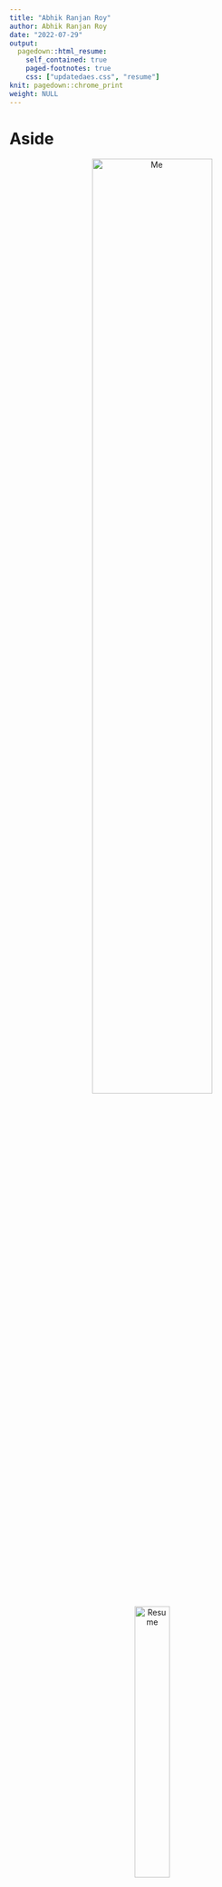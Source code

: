 ```yaml
---
title: "Abhik Ranjan Roy"
author: Abhik Ranjan Roy
date: "2022-07-29"
output:
  pagedown::html_resume:
    self_contained: true
    paged-footnotes: true
    css: ["updatedaes.css", "resume"]
knit: pagedown::chrome_print
weight: NULL 
---
```


<script src="//yihui.org/js/math-code.js" defer></script>
<script defer
  src="//mathjax.rstudio.com/latest/MathJax.js?config=TeX-MML-AM_CHTML">
</script>
<style type="text/css">
.pagedjs_page:not(:first-of-type) {
  --sidebar-width: 0rem;
  --sidebar-background-color: #ffffff;
  --main-width: calc(var(--content-width) - var(--sidebar-width));
  --decorator-horizontal-margin: 0.2in;
}
</style>

# Aside

<center>
<img src='img/me_rb.png' alt='Me' width='65%'>
<br>
<br>
<a href='https://iam.asocialdatascientist.com/' target='_blank'><img src='img/www-cursor-icon.png' alt='Resume' width='35%'></a>
</center>

## Contact Information

-   <svg aria-hidden="true" role="img" viewBox="0 0 512 512" style="height:1em;width:1em;vertical-align:-0.125em;margin-left:auto;margin-right:auto;font-size:inherit;fill:#161618;overflow:visible;position:relative;"><path d="M207.8 20.73c-93.45 18.32-168.7 93.66-187 187.1c-27.64 140.9 68.65 266.2 199.1 285.1c19.01 2.888 36.17-12.26 36.17-31.49l.0001-.6631c0-15.74-11.44-28.88-26.84-31.24c-84.35-12.98-149.2-86.13-149.2-174.2c0-102.9 88.61-185.5 193.4-175.4c91.54 8.869 158.6 91.25 158.6 183.2l0 16.16c0 22.09-17.94 40.05-40 40.05s-40.01-17.96-40.01-40.05v-120.1c0-8.847-7.161-16.02-16.01-16.02l-31.98 .0036c-7.299 0-13.2 4.992-15.12 11.68c-24.85-12.15-54.24-16.38-86.06-5.106c-38.75 13.73-68.12 48.91-73.72 89.64c-9.483 69.01 43.81 128 110.9 128c26.44 0 50.43-9.544 69.59-24.88c24 31.3 65.23 48.69 109.4 37.49C465.2 369.3 496 324.1 495.1 277.2V256.3C495.1 107.1 361.2-9.332 207.8 20.73zM239.1 304.3c-26.47 0-48-21.56-48-48.05s21.53-48.05 48-48.05s48 21.56 48 48.05S266.5 304.3 239.1 304.3z"/></svg>    abhikrroy@protonmail.com
-   <svg aria-hidden="true" role="img" viewBox="0 0 496 512" style="height:1em;width:0.97em;vertical-align:-0.125em;margin-left:auto;margin-right:auto;font-size:inherit;fill:#161618;overflow:visible;position:relative;"><path d="M165.9 397.4c0 2-2.3 3.6-5.2 3.6-3.3 .3-5.6-1.3-5.6-3.6 0-2 2.3-3.6 5.2-3.6 3-.3 5.6 1.3 5.6 3.6zm-31.1-4.5c-.7 2 1.3 4.3 4.3 4.9 2.6 1 5.6 0 6.2-2s-1.3-4.3-4.3-5.2c-2.6-.7-5.5 .3-6.2 2.3zm44.2-1.7c-2.9 .7-4.9 2.6-4.6 4.9 .3 2 2.9 3.3 5.9 2.6 2.9-.7 4.9-2.6 4.6-4.6-.3-1.9-3-3.2-5.9-2.9zM244.8 8C106.1 8 0 113.3 0 252c0 110.9 69.8 205.8 169.5 239.2 12.8 2.3 17.3-5.6 17.3-12.1 0-6.2-.3-40.4-.3-61.4 0 0-70 15-84.7-29.8 0 0-11.4-29.1-27.8-36.6 0 0-22.9-15.7 1.6-15.4 0 0 24.9 2 38.6 25.8 21.9 38.6 58.6 27.5 72.9 20.9 2.3-16 8.8-27.1 16-33.7-55.9-6.2-112.3-14.3-112.3-110.5 0-27.5 7.6-41.3 23.6-58.9-2.6-6.5-11.1-33.3 2.6-67.9 20.9-6.5 69 27 69 27 20-5.6 41.5-8.5 62.8-8.5s42.8 2.9 62.8 8.5c0 0 48.1-33.6 69-27 13.7 34.7 5.2 61.4 2.6 67.9 16 17.7 25.8 31.5 25.8 58.9 0 96.5-58.9 104.2-114.8 110.5 9.2 7.9 17 22.9 17 46.4 0 33.7-.3 75.4-.3 83.6 0 6.5 4.6 14.4 17.3 12.1C428.2 457.8 496 362.9 496 252 496 113.3 383.5 8 244.8 8zM97.2 352.9c-1.3 1-1 3.3 .7 5.2 1.6 1.6 3.9 2.3 5.2 1 1.3-1 1-3.3-.7-5.2-1.6-1.6-3.9-2.3-5.2-1zm-10.8-8.1c-.7 1.3 .3 2.9 2.3 3.9 1.6 1 3.6 .7 4.3-.7 .7-1.3-.3-2.9-2.3-3.9-2-.6-3.6-.3-4.3 .7zm32.4 35.6c-1.6 1.3-1 4.3 1.3 6.2 2.3 2.3 5.2 2.6 6.5 1 1.3-1.3 .7-4.3-1.3-6.2-2.2-2.3-5.2-2.6-6.5-1zm-11.4-14.7c-1.6 1-1.6 3.6 0 5.9 1.6 2.3 4.3 3.3 5.6 2.3 1.6-1.3 1.6-3.9 0-6.2-1.4-2.3-4-3.3-5.6-2z"/></svg>    [github.com/drabhikroy](https://github.com/drabhikroy)
-   <svg aria-hidden="true" role="img" viewBox="0 0 512 512" style="height:1em;width:1em;vertical-align:-0.125em;margin-left:auto;margin-right:auto;font-size:inherit;fill:#161618;overflow:visible;position:relative;"><path d="M7.724 65.49C13.36 55.11 21.79 46.47 32 40.56C39.63 36.15 48.25 33.26 57.46 32.33C59.61 32.11 61.79 32 64 32H448C483.3 32 512 60.65 512 96V416C512 451.3 483.3 480 448 480H64C28.65 480 0 451.3 0 416V96C0 93.79 .112 91.61 .3306 89.46C1.204 80.85 3.784 72.75 7.724 65.49V65.49zM48 416C48 424.8 55.16 432 64 432H448C456.8 432 464 424.8 464 416V224H48V416z"/></svg>    [iam.adatasocialscientist.com](https://iam.asocialdatascientist.com/)
-   <svg aria-hidden="true" role="img" viewBox="0 0 384 512" style="height:1em;width:0.75em;vertical-align:-0.125em;margin-left:2.1px;margin-right:auto;font-size:inherit;fill:#161618;overflow:visible;position:relative;"><path d="M320 0H64C37.5 0 16 21.5 16 48v416C16 490.5 37.5 512 64 512h256c26.5 0 48-21.5 48-48v-416C368 21.5 346.5 0 320 0zM240 447.1C240 456.8 232.8 464 224 464H159.1C151.2 464 144 456.8 144 448S151.2 432 160 432h64C232.8 432 240 439.2 240 447.1z"/></svg>     <a href="tel:+1 269-615-8771">+1 304-554-9436</a>
-   <svg aria-hidden="true" role="img" viewBox="0 0 512 512" style="height:1em;width:1em;vertical-align:-0.125em;margin-left:auto;margin-right:auto;font-size:inherit;fill:#161618;overflow:visible;position:relative;"><path d="M294.8 188.2h-45.92V342h47.47c67.62 0 83.12-51.34 83.12-76.91 0-41.64-26.54-76.9-84.67-76.9zM256 8C119 8 8 119 8 256s111 248 248 248 248-111 248-248S393 8 256 8zm-80.79 360.8h-29.84v-207.5h29.84zm-14.92-231.1a19.57 19.57 0 1 1 19.57-19.57 19.64 19.64 0 0 1 -19.57 19.57zM300 369h-81V161.3h80.6c76.73 0 110.4 54.83 110.4 103.8C410 318.4 368.4 369 300 369z"/></svg>    [0000-0002-7085-8964](https://orcid.org/0000-0002-7085-8964)

## Expertise

-   <b>Data visualization</b>

-   <b>Content, cluster, and social network analysis</b>

-   <b>Modeling using statistics and machine learning</b>

-   <b>Text mining</b>

-   <b>Planning and conducting program evaluations</b>

-   <b>Designing and administering small- and large-scale surveys</b>

-   <b>Programming and analysis in</b><i style="color:#3365B3;" class="fab fa-r-project fa-lg"></i> <b>with markup using</b> `\(\LaTeX\)`

-   <b>App development and dynamic reporting using</b>

    <div class="holder">

<div class="left">

<img src='img/shiny-logo.png' alt='Shiny hex' width='85%'>

</div>

<div class="right">

<img src='img/rmarkdown.png' alt='Rmarkdown hex' width='85%'>

</div>

</div>

# Main

## Dr. Abhik Roy

## Education

### Western Michigan University

Ph.D. in Program Evaluation

  Kalamazoo, MI

2016

*Dissertation*. Building an Evaluation Model of Academic Advising’s Impact on Progression, Persistence, and Retention Within University Settings

### Michigan Technological University

M.S. in Mathematics

  Houghton, MI

2007

*Thesis*. Quotient Rings of the Eisenstein Integers

### West Virginia Wesleyan College

B.S. in Mathematics

  Buckhannon, WV

2001

*Terminal Study*. 4-Cell Embedding on a `\(n\)`-genus Torus

## Professional Experience

### Assistant Professor

West Virginia University

  Morgantown, WV

Current - 2016

<div class="concise">

-   Advising masters and doctoral students.
-   Evaluating various projects and grants.
-   Submitting papers for peer review publications.
-   Teaching evaluation and methods based classes with a focus on data science.
-   Writing and enabling data pulls from APIs, creating visualizations, and building Shiny apps all within R.

</div>

### Data Analyst

University of Kansas

  Lawrence, KS

2016 - 2014

<div class="concise">

-   Created scripts to pull data from the organization’s Oracle database.
-   Prepared evaluation reports for various stakeholders.
-   Led and presented findings from small and large scale qualitative, quantitative and mixed-methods studies.

</div>

## Select Publications

### There’s So Much to Do and Not Enough Time to Do It! A Case for Sentiment Analysis to Derive Meaning From Open Text Using Student Reflections of Engineering Activities.

*American Journal of Evaluation, 42* (4), 559–576.

N/A

2021

<b>Roy, A.</b>, & Rambo-Hernandez, K.E. https://doi.org/10.1177/1098214020962576

### To design or to integrate? Instructional design versus technology integration in developing learning interventions.

*Education Tech Research Dev 68*, 2473–2504.

N/A

2020

Kale, U., <b>Roy, A.</b> & Yuan, J. [https://doi.org/10.1007/s11423–020–09771–8](https://doi.org/10.1007/s11423-020-09771-8)

### Using Interactive Theater to Promote Inclusive Behaviors in Teams for First-year Engineering Students: A Sustainable Approach.

*Development of A Holistic Cross-Disciplinary Project Course Experience as a Research Platform for the Professional Formation of Engineers.*

N/A

2020

Dey, K.C., & Rahman, M.T., & Pyrialakou, V.D., & Martinelli, D., & Rambo-Hernandez, K.E., & Fraustino, J.D., & Deskins, J., & Plein, L.C., & <b>Roy, A.R.</b> [https://doi.org/10.18260/1–2––34446](https://doi.org/10.18260/1-2--34446)

### General chemistry student attitudes and success with use of online homework: Traditional-Responsive versus Adaptive-Responsive.

*Journal of Chemical Education, 95* (5), 691-699.

N/A

2018

Richard-Babb, M., Curtis, R., Ratcliff, B., <b>Roy, A.R.</b>, & Mikalik, T. https://doi.org/10.1021/acs.jchemed.7b00829

### To go virtual or not to go virtual, that is the question: A comparative study of face-to-face versus virtual laboratories in a physical science course.

*Journal of College Science Teaching, 48* (2), 59-67.

N/A

2018

Miller, T.A., Carver, J.S., & <b>Roy, A.R.</b> https://www.jstor.org/stable/26616271

### Reasoning-and-proving in algebra: The case of two reform-oriented U.S. textbooks.

*International Journal of Educational Research 64.*, 92-106

N/A

2014

Davis, J.D., Smith, D.O., <b>Roy, A.R.</b>, & Bilgic, Y. K. https://doi.org/10.1016/j.ijer.2013.06.012

### What’s in a Scriven number?

*Journal of MultiDisciplinary Evaluation, 8* (19), 41-45.

N/A

2012

<b>Roy, A.R.</b>, Hobson, K.A., & Coryn, C.L.S. https://journals.sfu.ca/jmde/index.php/jmde_1/article/view/372/358

## Book Chapters

### Social network analysis: Finding meaning in connections.

*Nova Science Publishers, Inc.*

N/A

2014

<b>Roy, A.R.</b> 978-1-53612-734-8

## Invited Contributions

### What is a Scriven number?

*The American Evaluation Association Newsletter*

N/A

2012

<b>Roy, A.R.</b>, Hobson, K.A., & Coryn, C.L.S.

## Active Grants

### WVCTSI: West Virginia Clinical and Translational Science Institute

West Virginia University

  Morgantown, WV

2017

-   Analyzing large data sets using frequentist and Bayesian methods.
-   Conducting local and multi-site mutli-cluster evaluation studies.
-   Developing/validating items and distributing customized Qualtrics surveys built with CSS and Javascript.
-   Pulling, wrangling, and visualizing secondary data in R.
-   Mentoring future graduate social data scientists.
-   *\$20,000,000*
-   *2017-NIH 2U54GM104942-02*

## Inactive Grants

### Appalachian Gerontology Experiences - Advancing Diversity in Aging Research

West Virginia University

  Morgantown, WV

2020

-   Developing and distributing customized Qualtrics surveys built with CSS and Javascript.
-   Performing various evaluative studies addressing program efficacy and engagement.
-   *\$678,000*
-   *2020-1R25AG059558-01A1*

### Research Initiative: A Holistic Cross-Disciplinary Project Experience as a Platform to Advance the Professional Formation of Engineers

West Virginia University

  Morgantown, WV

2020

-   Advising engineering faculty and graduate students on implementation of study methods.
-   Conducting quantitative and qualitative studies on undergraduate student experiences within grant related programs.
-   *\$200,000*
-   *2019-NSF-EEC 1927232*

### Stepping UP with Avenue: Progress Monitoring: A Software Suite Helping Teachers Improve Literacy Progress For Deaf/Hard Of Hearing Students

Pennsylvania State University

  State College, PA

2018 - 2017

-   *\$2,470,440*
-   *2017-ED H327S170012*

### Cultivating Inclusive Identities of Engineers and Computer Scientists: Expanding Efforts to Infuse Inclusive Excellence in Undergraduate Curricula

West Virginia University

  Morgantown, WV

2018 - 2017

-   *\$2,000,000*
-   *2017-NSF 1725880*

### GAUSSI: Generating, Analyzing, and Understanding Sensory and Sequencing Information: A Trans-Disciplinary Graduate Training Program in Biosensing and Computational Biology

Colorado State University

  Fort Collins, CO

2020 - 2017

-   *\$3,013,779*
-   *2017-NSF: NRT-DESE*

## Presentations

### Best of Both Worlds: Affordances of Mixing Machine Learning and Qualitative Content Analysis

*American Educational Research Association Annual Meeting*

  San Diego, CA

2022

Roy, A.R., Ferguson, C.F., Curtis, R., & Babb-Richards, M.

### These Aren’t Random Words Just Strung Together?: Using Machine Learning and Pretty Visualizations to Discover Topics in Articles.

*American Evaluation Association Annual Conference*

*virtual*

2020

<b>Roy, A.R.</b>

### Little Fish in a Big Pond, Only Fish in a Little Pond: How Roles Shape our Identities as Evaluators.

*American Evaluation Association Annual Conference*

  Minneapolis, MN

2019

M, Loomis, D.L., Mikalik, T.L., Curtis, R., <b>Roy, A.R.</b>, & Bernstein, M.

### Evolving Program Logic Models to Meet Shifting Program Needs: The Case of WV Clinical Translational Science Institute.

*American Evaluation Association Annual Conference*

  Minneapolis, MN

2019

Curtis, R., <b>Roy, A.R.</b>, Bernstein, M, Loomis, D.L., & Mikalik, T.L.

### The Value of External Evaluators When Building Clinical Translational Research Infrastructure.

*American Evaluation Association Annual Conference*

  Minneapolis, MN

2019

Curtis, R., <b>Roy, A.R.</b>, Bernstein, M, Loomis, D.L., & Mikalik, T.L.

### Using Associated Networks to Evaluate Content within Courses.

*American Evaluation Association Annual Conference*

  Minneapolis, MN

2019

<b>Roy, A.R.</b>, Kale, U, & Yuan, J.

### Why Is It That Writers Write but Fingers Don’t Fing? Using Machine Learning and Lexemes to Make Sense of Nonsense.

*American Evaluation Association Annual Conference*

  Minneapolis, MN

2019

<b>Roy, A.R.</b>, Curtis, R., Mikalik, T.L., Loomis, D.L., & Bernstein, M.

### Discovering the Underlying Meaning Behind Get Me Off Your F\*\*\*ing Mailing List? and Most Other Narratives.

*American Evaluation Association Annual Conference*

  Minneapolis, MN

2019

<b>Roy, A.R.</b>, Curtis, R., Mikalik, T.L., Loomis, D.L., & Bernstein, M.

### Assessing for Improvement: The Use of Artificial Intelligence to Uncover Potential Differential Impact of Assignments.

*American Evaluation Association Annual Conference*

  Toronto, CN

2019

<b>Roy, A.R.</b> & Rambo-Hernandez, K.

### That’s a Pretty Picture of Dots and Lines but What Does it Mean?: A Q&A Session with the Social Network Analysis TIG Leaders.

*American Evaluation Association Annual Conference*

  Cleveland, OH

2018

<b>Roy, A.R.</b>, Durland, M.M., Woodland, R., & Phillips, G.

### Navigating Buy-in and Shifting Evaluation Needs Over Time in NIH Clinical Translational Research Award.

*American Evaluation Association Annual Conference*

  Cleveland, OH

2018

Curtis, R., & <b>Roy, A.R.</b>, Mikalik, T.L.

### Using a Mixed Methods Evaluation to Discover How an Interactive Theater Based Model Stimulates Inclusive Behaviors in Engineering.

*American Evaluation Association Annual Conference*

  Cleveland, OH

2018

<b>Roy, A.R.</b>, Rambo-Hernandez, K., Hensel, R.A., & Morris, M.L.

### Collaboration Evaluation: Using Social Network Analysis to Reveal an Active Undiscovered Network.

*American Evaluation Association Annual Conference*

  Cleveland, OH

2018

<b>Roy, A.R.</b>, Curtis, R., & Mikalik, T.L.

### Examining the Past and Looking Forward: The Future of Evaluation Theory and Use.

*American Evaluation Association Annual Conference*

  Cleveland, OH

2018

<b>Roy, A.R.</b> & Hobson, K.A.

### Transforming Graduate STEM Education: A Theory-Driven Evaluation of the GAUSSI National Science Foundation Research Training (NRT) Program.

*American Evaluation Association Annual Conference*

  Washington, DC

2017

<b>Roy, A.R.</b>, Hernandez, P.A., Chen, T., & Paguyo, C.

### Program Evaluation for Everyone! - Constructing an Online Foundational Course for Capacity Building using Theorists as a Focus.

*American Evaluation Association Annual Conference*

  Washington, DC

2017

<b>Roy, A.R.</b> & Curtis, R.P.

### Three Stages Down! Exploring the Criteria for the Next Generation of Evaluation Theorists through Social Network Analysis.

*Hawaii-Pacific Evaluation Association Annual Conference*

  Kane’ohe, HI

2017

<b>Roy, A.R.</b> & Hobson, K.A.

### Content in the Background: Using Evaluation Theorists as the Principal Motivator for Foundational Evaluation Courses.

*Hawaii-Pacific Evaluation Association Annual Conference*

  Kane’ohe, HI

2017

<b>Roy, A.R.</b> & Curtis, R.P.

### Survey Says! Students Getting Tired of Surveys.

*National Academic Advising Association Annual Conference*

  Las Vegas, NV

2015

<b>Roy, A.R.</b> & Goetz, H.L.

### Influences of Hierarchical Linear Modeling in Evaluation.

*Aotearoa New Zealand Evaluation Association Annual Conference*

  Auckland, NZ

2013

<b>Roy, A.R.</b> & Goetz, H.L.

### Survey sample methods: Evaluators’ toolbox refreshment.

*American Evaluation Association Annual Conference*

  Minneapolis, MN

2012

<b>Roy, A.R.</b> & Hobson, K.A.

## Teaching Experience in Evaluation and Methodology (2016 - )

### Data Visualization

West Virginia University

  Morgantown, WV

2020 - 2018

2020, 2018

### Educational Psychology

West Virginia University

  Morgantown, WV

2017

2017

### Educational Research

West Virginia University

  Morgantown, WV

2016

### Introduction to Research

West Virginia University

  Morgantown, WV

2022 - 2016

2022, 2018, 2017, 2016

### Measurement/Evaluation in Educational Psychology

West Virginia University

  Morgantown, WV

2020 - 2018

2022, 2020, 2018

### Mixing Research Methodologies

West Virginia University

  Morgantown, WV

2019 - 2017

2022, 2019, 2018, 2017

### Program Evaluation

West Virginia University

  Morgantown, WV

2022 - 2017

2022, 2021, 2020, 2019, 2018, 2017

### Social Network Analysis

West Virginia University

  Morgantown, WV

2021 - 2017

2021, 2017

### Statistical Methods 1

West Virginia University

  Morgantown, WV

2021 - 2017

2021, 2020, 2019, 2018, 2017

### Survey Design

West Virginia University

  Morgantown, WV

2020 - 2022

2022, 2020

## Teaching Experience in Mathematics (2005 - 2015)

### Business Calculus

Central Michigan University

  Mount Pleasant, MI

2008

### College Algebra

Central Michigan University

  Mount Pleasant, MI

2009

### Discrete Mathematics

Pittsburgh State University

  Pittsburgh, KS

2012

### Elementary Statistics

Pittsburgh State University

  Pittsburgh, KS

2014

### Foundations of Statistics

Pittsburgh State University

  Pittsburgh, KS

2010 - 2009

2009, 2010

### Intermediate Algebra

Central Michigan University

  Mount Pleasant, MI

2008 - 2007

2007, 2008

### Integral Calculus

Michigan Technological University

  Houghton, MI

2007

### Linear Algebra

University of Kansas

  Lawrence, KS

2015 - 2014

2014, 2015

### Mathematical Thinking Grades 6-12

Western Michigan University

  Kalamazoo, MI

2013

### Mathematics Curriculum Grades 6-12

Western Michigan University

  Kalamazoo, MI

2014 - 2013

2013, 2014

### Multivariable Calculus

Michigan Technological University

  Houghton, MI

2005

### Single Variable Calculus

Michigan Technological University

  Houghton, MI

2007 - 2006

2006, 2007

## Service

### Associate Editor

[*Journal of MultiDisciplinary Evaluation*](https://journals.sfu.ca/jmde/index.php/jmde_1/about/editorialTeam)

N/A

2022 - 2013

## Memberships

### American Evaluation Association

N/A

N/A

2022 - 2012

## Disclaimer

Made in <i style="color:#3365B3;" class="fab fa-r-project"></i>: <a href="https://github.com/drabhikroy/Courses/blob/iam/content/en/work/cv-pdf.Rmd" target="&#39;_blank">Source code</a>

Last updated on July 29, 2022
